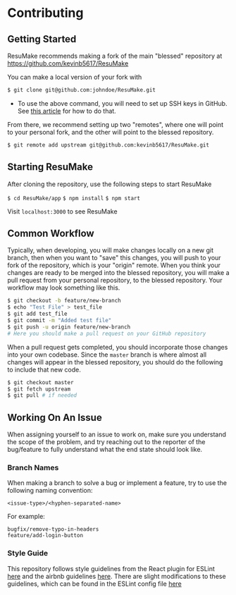 # Contributing

## Getting Started

ResuMake recommends making a fork of the main "blessed" repository at https://github.com/kevinb5617/ResuMake

You can make a local version of your fork with
```bash
$ git clone git@github.com:johndoe/ResuMake.git
```

* To use the above command, you will need to set up SSH keys in GitHub. See [this article](https://docs.github.com/en/github/authenticating-to-github/adding-a-new-ssh-key-to-your-github-account) for how to do that.

From there, we recommend setting up two "remotes", where one will point to your personal fork, and the other will point to the blessed repository.

```bash
$ git remote add upstream git@github.com:kevinb5617/ResuMake.git
```

## Starting ResuMake

After cloning the repository, use the following steps to start ResuMake

`$ cd ResuMake/app`
`$ npm install`
`$ npm start`

Visit `localhost:3000` to see ResuMake

## Common Workflow

Typically, when developing, you will make changes locally on a new git branch, then when you want to "save" this changes, you will push to your fork of the repository, which is your "origin" remote. When you think your changes are ready to be merged into the blessed repository, you will make a pull request from your personal repository, to the blessed repository. Your workflow may look something like this.

```bash
$ git checkout -b feature/new-branch
$ echo "Test File" > test_file
$ git add test_file
$ git commit -m "Added test file"
$ git push -u origin feature/new-branch
# Here you should make a pull request on your GitHub repository
```

When a pull request gets completed, you should incorporate those changes into your own codebase. Since the `master` branch is where almost all changes will appear in the blessed repository, you should do the following to include that new code.

```bash
$ git checkout master
$ git fetch upstream
$ git pull # if needed
```

## Working On An Issue

When assigning yourself to an issue to work on, make sure you understand the scope of the problem, and try reaching out to the reporter of the bug/feature to fully understand what the end state should look like.

### Branch Names

When making a branch to solve a bug or implement a feature, try to use the following naming convention:

    <issue-type>/<hyphen-separated-name>

For example:
    
    bugfix/remove-typo-in-headers
    feature/add-login-button
    
### Style Guide

This repository follows style guidelines from the React plugin for ESLint [here](https://www.npmjs.com/package/eslint-plugin-react) and the airbnb guidelines [here](https://github.com/airbnb/javascript). There are slight modifications to these guidelines, which can be found in the ESLint config file [here](app/.eslintrc.js)

